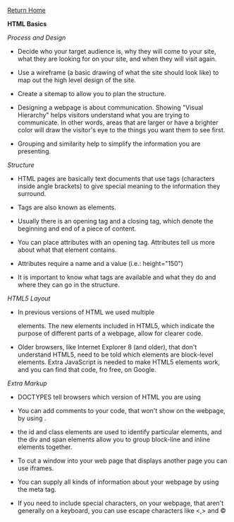 [Return Home](https://d-d-wolfe.github.io/learning-journal/)

**HTML Basics**

*Process and Design*

- Decide who your target audience is, why they will come to your site, what they are looking for on your 
  site, and when they will visit again.

- Use a wireframe (a basic drawing of what the site should look like) to map out the high level design of
  the site.

- Create a sitemap to allow you to plan the structure.

- Designing a webpage is about communication. Showing "Visual Hierarchy" helps visitors understand what you
  are trying to communicate. In other words, areas that are larger or have a brighter color will draw the 
  visitor's eye to the things you want them to see first.

- Grouping and similarity help to simplify the information you are presenting.

*Structure*

- HTML pages are basically text documents that use tags (characters inside angle brackets) to give special
  meaning to the information they surround.

- Tags are also known as elements.

- Usually there is an opening tag and a closing tag, which denote the beginning and end of a piece of content.

- You can place attributes with an opening tag. Attributes tell us more about what that element contains.

- Attributes require a name and a value (i.e.: height="150")

- It is important to know what tags are available and what they do and where they can go in the structure.

*HTML5 Layout*

- In previous versions of HTML we used multiple <div> elements. The new elements included in HTML5, which indicate the purpose of different parts of a webpage, allow for clearer code.

- Older browsers, like Internet Explorer 8 (and older), that don't understand HTML5, need to be told which 
  elements are block-level elements. Extra JavaScript is needed to make HTML5 elements work, and you can find that code, fro free, on Google.

*Extra Markup*

- DOCTYPES tell browsers which version of HTML you are using

- You can add comments to your code, that won't show on the webpage, by using <!-- -->.

- the id and class elements are used to identify particular elements, and the div and span elements allow you
  to group block-line and inline elements together.

- To cut a window into your web page that displays another page you can use iframes.

- You can supply all kinds of information about your webpage by using the meta tag.

- If you need to include special characters, on your webpage, that aren't generally on a keyboard, you can use 
  escape characters like <,> and &#169; 

  
